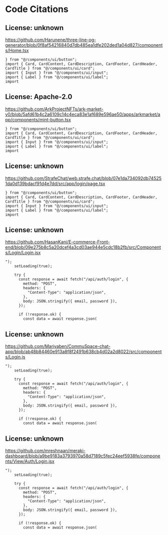 # Code Citations

## License: unknown

https://github.com/Harunene/three-line-og-generator/blob/0f8af54216840d7db485ea1dfe202ded1a04d827/components/Home.tsx

```
} from "@/components/ui/button";
import { Card, CardContent, CardDescription, CardFooter, CardHeader, CardTitle } from "@/components/ui/card";
import { Input } from "@/components/ui/input";
import { Label } from "@/components/ui/label";
import
```

## License: Apache-2.0

https://github.com/ArkProjectNFTs/ark-market-v0/blob/5afd61b4c2a6109c14c4eca83e1af689e596ae50/apps/arkmarket/app/components/mint-button.tsx

```
} from "@/components/ui/button";
import { Card, CardContent, CardDescription, CardFooter, CardHeader, CardTitle } from "@/components/ui/card";
import { Input } from "@/components/ui/input";
import { Label } from "@/components/ui/label";
import
```

## License: unknown

https://github.com/StrafeChat/web.strafe.chat/blob/07e1da734092db745251da0d139bdacf91d4e7dd/src/app/login/page.tsx

```
} from "@/components/ui/button";
import { Card, CardContent, CardDescription, CardFooter, CardHeader, CardTitle } from "@/components/ui/card";
import { Input } from "@/components/ui/input";
import { Label } from "@/components/ui/label";
import
```

## License: unknown

https://github.com/HasanKanj/E-commerce-Front-end/blob/09e275b8c5a20dcef4a3cd03ae944e5cdc18b2fb/src/Components/Login/Login.jsx

```
");
    setLoading(true);

    try {
      const response = await fetch("/api/auth/login", {
        method: "POST",
        headers: {
          "Content-Type": "application/json",
        },
        body: JSON.stringify({ email, password }),
      });

      if (!response.ok) {
        const data = await response.json(
```

## License: unknown

https://github.com/Mariyaben/CommuSpace-chat-app/blob/ab48b84460e913a8f8f2491b638cb4d02a2d8022/src/components/Login.js

```
");
    setLoading(true);

    try {
      const response = await fetch("/api/auth/login", {
        method: "POST",
        headers: {
          "Content-Type": "application/json",
        },
        body: JSON.stringify({ email, password }),
      });

      if (!response.ok) {
        const data = await response.json(
```

## License: unknown

https://github.com/mreshnaan/meraki-dashboard/blob/a9be9183a3793970a58d7189c5fec24eef5938fe/components/View/Auth/Login.jsx

```
");
    setLoading(true);

    try {
      const response = await fetch("/api/auth/login", {
        method: "POST",
        headers: {
          "Content-Type": "application/json",
        },
        body: JSON.stringify({ email, password }),
      });

      if (!response.ok) {
        const data = await response.json(
```
